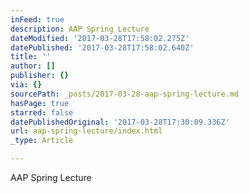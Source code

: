 ```yaml
---
inFeed: true
description: AAP Spring Lecture
dateModified: '2017-03-28T17:58:02.275Z'
datePublished: '2017-03-28T17:58:02.640Z'
title: ''
author: []
publisher: {}
via: {}
sourcePath: _posts/2017-03-28-aap-spring-lecture.md
hasPage: true
starred: false
datePublishedOriginal: '2017-03-28T17:30:09.336Z'
url: aap-spring-lecture/index.html
_type: Article

---
```

AAP Spring Lecture